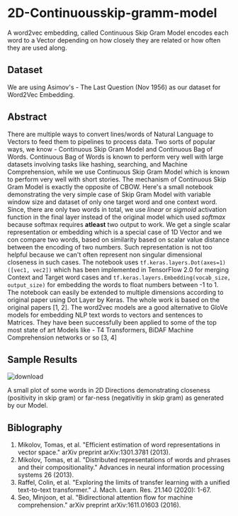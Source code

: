 # 2D-Continuousskip-gramm-model
A word2vec embedding, called Continuous Skip Gram Model encodes each word to a Vector depending on how closely they are related or how often they are used along.

## Dataset

We are using Asimov's - The Last Question (Nov 1956) as our dataset for Word2Vec Embedding.

## Abstract

There are multiple ways to convert lines/words of Natural Language to Vectors to feed them to pipelines to process data. Two sorts of popular ways, we know - Continuous Skip Gram Model and Continuous Bag of Words. Continuous Bag of Words is known to perform very well with large datasets involving tasks like hashing, searching, and Machine Comprehension, while we use Continuous Skip Gram Model which is known to perform very well with short stories. The mechanism of Continuous Skip Gram Model is exactly the opposite of CBOW. Here's a small notebook demonstrating the very simple case of Skip Gram Model with variable window size and dataset of only one target word and one context word. Since, there are only two words in total, we use *linear* or *sigmoid* activation function in the final layer instead of the original model which used *softmax* because softmax requires **atleast** two output to work. We get a single scalar representation or embedding which is a special case of 1D Vector and we con compare two words, based on similarity based on scalar value distance between the encoding of two numbers. Such representation is not too helpful because we can't often represent non singular dimensional closeness in such cases. The notebook uses `tf.keras.layers.Dot(axes=1)([vec1, vec2])` which has been implemented in TensorFlow 2.0 for merging Context and Target word cases and `tf.keras.layers.Embedding(vocab_size, output_size)` for embedding the words to float numbers between -1 to 1. The notebook can easily be extended to multiple dimensions according to original paper using Dot Layer by Keras. The whole work is based on the original papers [1, 2]. The word2vec models are a good alternative to GloVe models for embedding NLP text words to vectors and sentences to Matrices. They have been successfully been applied to some of the top most state of art Models like - T4 Transformers, BiDAF Machine Comprehension networks or so [3, 4]

## Sample Results

![download](https://user-images.githubusercontent.com/31654395/180498566-86245668-53c8-4383-bef9-c8175876170d.png)

A small plot of some words in 2D Directions demonstrating closeness (positivity in skip gram) or far-ness (negativitiy in skip gram) as generated by our Model.

## Biblography

1. Mikolov, Tomas, et al. "Efficient estimation of word representations in vector space." arXiv preprint arXiv:1301.3781 (2013).
2. Mikolov, Tomas, et al. "Distributed representations of words and phrases and their compositionality." Advances in neural information processing systems 26 (2013).
3. Raffel, Colin, et al. "Exploring the limits of transfer learning with a unified text-to-text transformer." J. Mach. Learn. Res. 21.140 (2020): 1-67.
4. Seo, Minjoon, et al. "Bidirectional attention flow for machine comprehension." arXiv preprint arXiv:1611.01603 (2016).

  
